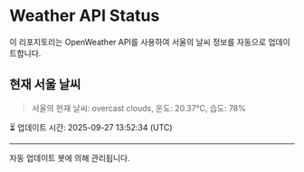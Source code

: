 
# Weather API Status

이 리포지토리는 OpenWeather API를 사용하여 서울의 날씨 정보를 자동으로 업데이트합니다.

## 현재 서울 날씨
> 서울의 현재 날씨: overcast clouds, 온도: 20.37°C, 습도: 78%

⏳ 업데이트 시간: 2025-09-27 13:52:34 (UTC)

---
자동 업데이트 봇에 의해 관리됩니다.
